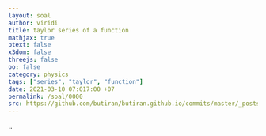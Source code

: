 ```yaml
---
layout: soal
author: viridi
title: taylor series of a function
mathjax: true
ptext: false
x3dom: false
threejs: false
oo: false
category: physics
tags: ["series", "taylor", "function"]
date: 2021-03-10 07:017:00 +07
permalink: /soal/0000
src: https://github.com/butiran/butiran.github.io/commits/master/_posts/soal/00/2021-03-10-taylor-series-of-a-function.md
---
```

..


